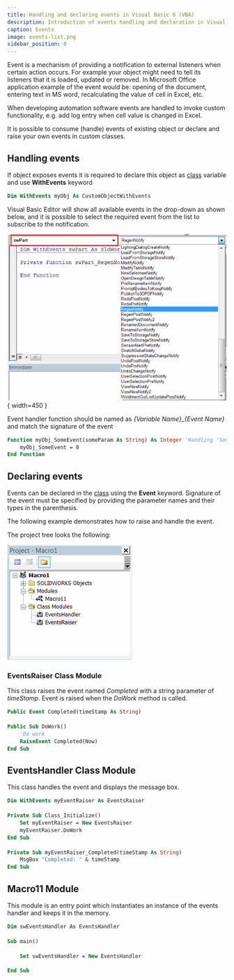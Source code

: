 ```yaml
---
title: Handling and declaring events in Visual Basic 6 (VBA)
description: Introduction of events handling and declaration in Visual Basic 6 (VBA)
caption: Events
image: events-list.png
sidebar_position: 0
---
```

Event is a mechanism of providing a notification to external listeners when certain action occurs. For example your object might need to tell its listeners that it is loaded, updated or removed. In Microsoft Office application example of the event would be: opening of the document, entering text in MS word, recalculating the value of cell in Excel, etc.

When developing automation software events are handled to invoke custom functionality, e.g. add log entry when cell value is changed in Excel.

It is possible to consume (handle) events of existing object or declare and raise your own events in custom classes.

## Handling events

If object exposes events it is required to declare this object as [class](/docs/codestack/visual-basic/classes/) variable and use **WithEvents** keyword

~~~ vb
Dim WithEvents myObj As CustomObjectWithEvents
~~~

Visual Basic Editor will show all available events in the drop-down as shown below, and it is possible to select the required event from the list to subscribe to the notification.

![List of available events of the object](events-list.png){ width=450 }

Event handler function should be named as *{Variable Name}_{Event Name}* and match the signature of the event

~~~ vb
Function myObj_SomeEvent(someParam As String) As Integer 'Handling 'SomeEvent' of 'myObj' variable
    myObj_SomeEvent = 0
End Function
~~~

## Declaring events

Events can be declared in the [class](/docs/codestack/visual-basic/classes/) using the **Event** keyword. Signature of the event must be specified by providing the parameter names and their types in the parenthesis.

The following example demonstrates how to raise and handle the event.

The project tree looks the following:

![VBA classes tree](events-project-tree.png)

### EventsRaiser Class Module

This class raises the event named *Completed* with a string parameter of *timeStamp*. Event is raised when the *DoWork* method is called.

~~~vb
Public Event Completed(timeStamp As String)

Public Sub DoWork()
    'Do work
    RaiseEvent Completed(Now)
End Sub
~~~

## EventsHandler Class Module

This class handles the event and displays the message box.

~~~vb
Dim WithEvents myEventRaiser As EventsRaiser

Private Sub Class_Initialize()
    Set myEventRaiser = New EventsRaiser
    myEventRaiser.DoWork
End Sub

Private Sub myEventRaiser_Completed(timeStamp As String)
    MsgBox "Completed: " & timeStamp
End Sub
~~~

## Macro11 Module

This module is an entry point which instantiates an instance of the events handler and keeps it in the memory.

~~~vb
Dim swEventsHandler As EventsHandler

Sub main()
    
    Set swEventsHandler = New EventsHandler

End Sub
~~~
